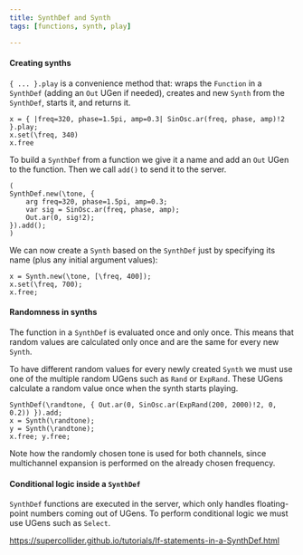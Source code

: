 ```yaml
---
title: SynthDef and Synth
tags: [functions, synth, play]

---
```


#### Creating synths

`{ ... }.play` is a convenience method that: wraps the `Function` in a `SynthDef` (adding an `Out` UGen if needed), creates and new `Synth` from the `SynthDef`, starts it, and returns it.

~~~
x = { |freq=320, phase=1.5pi, amp=0.3| SinOsc.ar(freq, phase, amp)!2 }.play;
x.set(\freq, 340)
x.free
~~~

To build a `SynthDef` from a function we give it a name and add an `Out` UGen to the function.
Then we call `add()` to send it to the server.

~~~
(
SynthDef.new(\tone, {
    arg freq=320, phase=1.5pi, amp=0.3;
    var sig = SinOsc.ar(freq, phase, amp);
    Out.ar(0, sig!2);
}).add();
)
~~~

We can now create a `Synth` based on the `SynthDef` just by specifying its name (plus any initial argument values):

~~~
x = Synth.new(\tone, [\freq, 400]);
x.set(\freq, 700);
x.free;
~~~


#### Randomness in synths

The function in a `SynthDef` is evaluated once and only once. This means that random values are calculated only once and are the same for every new `Synth`.

To have different random values for every newly created `Synth` we must use one of the multiple random UGens such as `Rand` or `ExpRand`. These UGens calculate a random value once when the synth starts playing.

~~~
SynthDef(\randtone, { Out.ar(0, SinOsc.ar(ExpRand(200, 2000)!2, 0, 0.2)) }).add;
x = Synth(\randtone);
y = Synth(\randtone);
x.free; y.free;
~~~

Note how the randomly chosen tone is used for both channels, since multichannel expansion is performed on the already chosen frequency.


#### Conditional logic inside a `SynthDef`

`SynthDef` functions are executed in the server, which only handles floating-point numbers coming out of UGens.
To perform conditional logic we must use UGens such as `Select`.

<https://supercollider.github.io/tutorials/If-statements-in-a-SynthDef.html>

